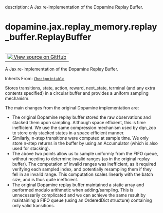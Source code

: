 description: A Jax re-implementation of the Dopamine Replay Buffer.

<div itemscope itemtype="http://developers.google.com/ReferenceObject">
<meta itemprop="name" content="dopamine.jax.replay_memory.replay_buffer.ReplayBuffer" />
<meta itemprop="path" content="Stable" />
</div>

# dopamine.jax.replay_memory.replay_buffer.ReplayBuffer

<!-- Insert buttons and diff -->

<table class="tfo-notebook-buttons tfo-api nocontent" align="left">
<td>
  <a target="_blank" href="https://github.com/google/dopamine/tree/master/dopamine/jax/replay_memory/replay_buffer.py#L36-L268">
    <img src="https://www.tensorflow.org/images/GitHub-Mark-32px.png" />
    View source on GitHub
  </a>
</td>
</table>



A Jax re-implementation of the Dopamine Replay Buffer.

Inherits From: [`Checkpointable`](../../../../dopamine/jax/checkpointers/Checkpointable.md)

<!-- Placeholder for "Used in" -->

Stores transitions, state, action, reward, next_state, terminal (and any
extra contents specified) in a circular buffer and provides a uniform
sampling mechanism.

The main changes from the original Dopamine implementation are:
- The original Dopamine replay buffer stored the raw observations and stacked
  them upon sampling. Although space efficient, this is time inefficient. We
  use the same compression mechanism used by dqn_zoo to store only stacked
  states in a space efficient manner.
- Similarly, n-step transitions were computed at sample time. We only store
  n-step returns in the buffer by using an Accumulator (which is also used for
  stacking).
- The above two points allow us to sample uniformly from the FIFO queue,
  without needing to determine invalid ranges (as in the original replay
  buffer). The computation of invalid ranges was inefficient, as it required
  verifying each sampled index, and potentially resampling them if they fell
  in an invalid range. This computation scales linearly with the batch size,
  and is thus quite inefficient.
- The original Dopamine replay buffer maintained a static array and performed
  modulo arithmetic when adding/sampling. This is unnecessarily complicated
  and we can achieve the same result by maintaining a FIFO queue (using an
  OrderedDict structure) containing only valid transitions.


